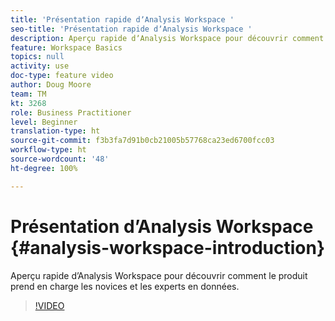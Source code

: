 ```yaml
---
title: 'Présentation rapide dʼAnalysis Workspace '
seo-title: 'Présentation rapide dʼAnalysis Workspace '
description: Aperçu rapide dʼAnalysis Workspace pour découvrir comment le produit prend en charge les novices et les experts en données.
feature: Workspace Basics
topics: null
activity: use
doc-type: feature video
author: Doug Moore
team: TM
kt: 3268
role: Business Practitioner
level: Beginner
translation-type: ht
source-git-commit: f3b3fa7d91b0cb21005b57768ca23ed6700fcc03
workflow-type: ht
source-wordcount: '48'
ht-degree: 100%

---
```



# Présentation dʼAnalysis Workspace {#analysis-workspace-introduction}

Aperçu rapide dʼAnalysis Workspace pour découvrir comment le produit prend en charge les novices et les experts en données.

>[!VIDEO](https://video.tv.adobe.com/v/28165/?quality=12)
